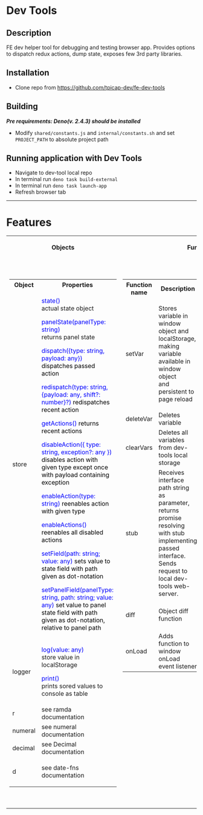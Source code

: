 # Dev Tools



## Description

FE dev helper tool for debugging and testing browser app. Provides options to dispatch redux actions, dump state, exposes few 3rd party libraries.

## Installation

- Clone repo from https://github.com/tpicap-dev/fe-dev-tools

## Building

***Pre requirements: Deno(v. 2.4.3) should be installed***

- Modify `shared/constants.js` and `internal/constants.sh` and set `PROJECT_PATH` to absolute project path

## Running application with Dev Tools

- Navigate to dev-tool local repo
- In terminal run `deno task build-external`
- In terminal run `deno task launch-app`
- Refresh browser tab

***

# Features

<table class="wrapped confluenceTable" data-mce-selected="1">
  <colgroup>
    <col
      data-resize-pixel="402.65625"
      data-resize-percent="36.30804779080252"
      data-offset-left="40.5"
      data-offset-right="443.15625"
      style="width: 500px"
    />
    <col
      data-resize-pixel="706.515625"
      data-resize-percent="63.70745040577096"
      data-offset-left="443.15625"
      data-offset-right="1149.671875"
      style="width: 707px"
    />
  </colgroup>
  <tbody>
    <tr>
      <th class="confluenceTh">Objects</th>
      <th class="confluenceTh"><p>Functions</p></th>
    </tr>
    <tr>
      <td colspan="1" class="confluenceTd">
        <p class="auto-cursor-target"><br /></p>
        <table class="wrapped confluenceTable" style="letter-spacing: 0px">
          <tbody>
            <tr>
              <th class="confluenceTh">Object</th>
              <th class="confluenceTh">Properties</th>
            </tr>
            <tr role="row">
                <td colspan="1" class="confluenceTd">store</td>
                <td colspan="1" class="confluenceTd">
                    <p><span style="color: rgb(0,0,255);">state()</span><br>actual state object</p>
                    <p><span style="color: rgb(0,0,255);">panelState(panelType: string)</span><br>returns panel state</p>
                    <p><span style="color: rgb(0,0,255);">dispatch({type: string, payload: any}) <span style="color: rgb(0,0,0);">dispatches passed action</span></span></p>
                    <p><span style="color: rgb(0,0,255);">redispatch(type: string, {payload: any, shift?: number}?) <span style="color: rgb(0,0,0);">redispatches recent action</span></span></p>
                    <p><span style="color: rgb(0,0,255);">getActions() <span style="color: rgb(0,0,0);">returns recent actions</span></span></p>
                    <p><span style="color: rgb(0,0,255);">disableAction({ type: string, exception?: any }) <span style="color: rgb(0,0,0);">disables action with given type except once with payload containing exception</span></span></p>
                    <p><span style="color: rgb(0,0,255);">enableAction(type: string) <span style="color: rgb(0,0,0);">reenables action with given type</span></span></p>
                    <p><span style="color: rgb(0,0,255);">enableActions() <span style="color: rgb(0,0,0);">reenables all disabled actions</span></span></p>
                    <p><span style="color: rgb(0,0,255);">setField(path: string; value: any) <span style="color: rgb(0,0,0);">sets value to state field with path given as dot-notation</span></span></p>
                    <p><span style="color: rgb(0,0,255);">setPanelField(panelType: string, path: string; value: any) <span style="color: rgb(0,0,0);">set value to panel state field with path given as dot-notation, relative to panel path</span></span></p>
                </td>
            </tr>
            <tr>
                <td>
                    logger
                </td>
                <td>
                    <p><span style="color: rgb(0,0,255);">log(value: any)</span><br>store value in localStorage</p>
                    <p><span style="color: rgb(0,0,255);">print()</span><br>prints sored values to console as table</p>
                </td>
            </tr>
            <tr>
              <td class="confluenceTd">r</td>
              <td class="confluenceTd">see ramda documentation</td>
            </tr>
            <tr>
              <td class="confluenceTd">numeral</td>
              <td class="confluenceTd">see numeral documentation</td>
            </tr>
            <tr>
              <td class="confluenceTd">decimal</td>
              <td class="confluenceTd">see Decimal documentation</td>
            </tr>
            <tr>
              <td class="confluenceTd">d</td>
              <td class="confluenceTd"><p>see date-fns documentation</p></td>
            </tr>
          </tbody>
        </table>
        <p class="auto-cursor-target"><br /></p>
      </td>
      <td colspan="1" class="confluenceTd" valign="top">
        <p class="auto-cursor-target"><br /></p>
        <table class="wrapped confluenceTable">
          <tbody>
            <tr>
              <th class="confluenceTh">Function name</th>
              <th colspan="1" class="confluenceTh">Description</th>
              <th class="confluenceTh">Params</th>
              <th class="confluenceTh">Returns</th>
            </tr>
            <tr>
              <td class="confluenceTd">setVar</td>
              <td colspan="1" class="confluenceTd">
                <p>
                  Stores variable in window object and localStorage,<br />making
                  variable available in window object<br />and persistent to
                  page reload
                </p>
              </td>
              <td class="confluenceTd">
                <p>
                  <span style="color: rgb(0, 0, 255)">varName</span>: string
                </p>
                <p><span style="color: rgb(0, 0, 255)">varValue</span>: any</p>
              </td>
              <td class="confluenceTd">-</td>
            </tr>
            <tr>
              <td class="confluenceTd">deleteVar</td>
              <td colspan="1" class="confluenceTd">Deletes variable</td>
              <td class="confluenceTd">
                <span style="color: rgb(0, 0, 255)">varName</span>: string
              </td>
              <td class="confluenceTd">-</td>
            </tr>
            <tr>
              <td class="confluenceTd">clearVars</td>
              <td colspan="1" class="confluenceTd">
                Deletes all variables from dev-tools local storage
              </td>
              <td class="confluenceTd">-</td>
              <td class="confluenceTd">-</td>
            </tr>
            <tr>
                <td class="confluenceTd">stub</td>
                <td colspan="1" class="confluenceTd">
                    Receives interface path string as parameter, returns promise resolving with stub implementing passed interface. Sends request to local dev-tools web-server.
                </td>
                <td class="confluenceTd">
                    <span style="color: rgb(0, 0, 255)">path</span>: string
                </td>
                <td class="confluenceTd">
                    <span style="color: rgb(0, 0, 255)">Promise&lt;any&gt;</span>
                </td>
            </tr>
            <tr>
                <td class="confluenceTd">diff</td>
                <td colspan="1" class="confluenceTd">
                    Object diff function
                </td>
                <td class="confluenceTd">
                    <span style="color: rgb(0, 0, 255)">Object1</span>: any, <span style="color: rgb(0, 0, 255)">Object2</span>: any
                </td>
                <td class="confluenceTd">
                    any
                </td>
            </tr>
            <tr>
                <td class="confluenceTd">onLoad</td>
                <td colspan="1" class="confluenceTd">
                    Adds function to window onLoad event listener
                </td>
                <td class="confluenceTd">
                    <span style="color: rgb(0, 0, 255)">function</span>: string
                </td>
                <td class="confluenceTd">
                    -
                </td>
            </tr>
          </tbody>
        </table>
        <p class="auto-cursor-target"><br /></p>
      </td>
    </tr>
  </tbody>
</table>
